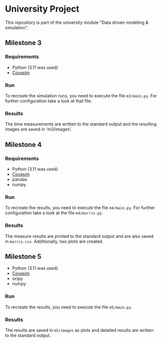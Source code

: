 # University Project
This repository is part of the university module "Data driven modeling & simulation".

## Milestone 3
### Requirements
- Python (3.11 was used)
- [Covasim](https://docs.idmod.org/projects/covasim/en/latest/index.html#)

### Run
To recreate the simulation runs, you need to execute the  file `m3/main.py`.
For further configuration take a look at that file.

### Results
The time measurements are written to the standard output and the resulting images are saved in 'm3/images'.

## Milestone 4
### Requirements
- Python (3.11 was used)
- [Covasim](https://docs.idmod.org/projects/covasim/en/latest/index.html#)
- pandas
- numpy

### Run
To recreate the results, you need to execute the  file `m4/main.py`.
For further configuration take a look at the file `m4/morris.py`.

### Results
The measure results are printed to the standard output and are also saved in `morris.csv`. Additionally, two plots are created.

## Milestone 5
- Python (3.11 was used)
- [Covasim](https://docs.idmod.org/projects/covasim/en/latest/index.html#)
- scipy
- numpy

### Run
To recreate the results, you need to execute the  file `m5/main.py`.

### Results
The results are saved in `m5/images` as plots and detailed results are written to the standard output.